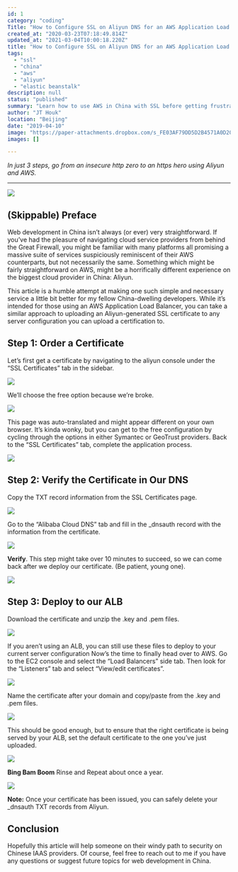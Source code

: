 ```yaml
---
id: 1
category: "coding"
Title: "How to Configure SSL on Aliyun DNS for an AWS Application Load Balancer for $0"
created_at: "2020-03-23T07:18:49.814Z"
updated_at: "2021-03-04T10:00:18.220Z"
title: "How to Configure SSL on Aliyun DNS for an AWS Application Load Balancer for $0"
tags:
  - "ssl"
  - "china"
  - "aws"
  - "aliyun"
  - "elastic beanstalk"
description: null
status: "published"
summary: "Learn how to use AWS in China with SSL before getting frustrated out of your mind"
author: "JT Houk"
location: "Beijing"
date: "2019-04-10"
image: "https://paper-attachments.dropbox.com/s_FE03AF79DD5D2B4571A0D20307E1D8136366A315E0C734E505A94D8D66C6DDB0_1570259284829_alibaba.jpg"
images: []

---
```

*In just 3 steps, go from an insecure http zero to an https hero using Aliyun and AWS.*

----------


![](https://paper-attachments.dropbox.com/s_FE03AF79DD5D2B4571A0D20307E1D8136366A315E0C734E505A94D8D66C6DDB0_1570259284829_alibaba.jpg)

## (Skippable) Preface

Web development in China isn’t always (or ever) very straightforward. If you’ve had the pleasure of navigating cloud service providers from behind the Great Firewall, you might be familiar with many platforms all promising a massive suite of services suspiciously reminiscent of their AWS counterparts, but not necessarily the same. Something which might be fairly straightforward on AWS, might be a horrifically different experience on the biggest cloud provider in China: Aliyun.

This article is a humble attempt at making one such simple and necessary service a little bit better for my fellow China-dwelling developers.
While it’s intended for those using an AWS Application Load Balancer, you can take a similar approach to uploading an Aliyun-generated SSL certificate to any server configuration you can upload a certification to.


## Step 1: Order a Certificate

Let’s first get a certificate by navigating to the aliyun console under the “SSL Certificates” tab in the sidebar.

![](https://cdn-images-1.medium.com/max/1600/1*c51xYwPWgTcJ5ny-rqQ5NQ.png)


We’ll choose the free option because we’re broke.

![](https://paper-attachments.dropbox.com/s_FE03AF79DD5D2B4571A0D20307E1D8136366A315E0C734E505A94D8D66C6DDB0_1570259325742_1IzJfSjOQiOVAyJfg0Hpi7w.png)


This page was auto-translated and might appear different on your own browser. It’s kinda wonky, but you can get to the free configuration by cycling through the options in either Symantec or GeoTrust providers.
Back to the “SSL Certificates” tab, complete the application process.

![](https://cdn-images-1.medium.com/max/1600/1*x7nnceJqkQycDxtWx_4hAg.png)



## Step 2: Verify the Certificate in Our DNS

Copy the TXT record information from the SSL Certificates page.

![](https://cdn-images-1.medium.com/max/1600/1*XKi0GCA94pstvTb9yhHbfQ.png)


Go to the “Alibaba Cloud DNS” tab and fill in the \_dnsauth record with the information from the certificate.

![](https://cdn-images-1.medium.com/max/1600/1*idbFZDZ9LUlLu_BrTNSNAw.png)


**Verify**.
This step might take over 10 minutes to succeed, so we can come back after we deploy our certificate. (Be patient, young one).

![](https://cdn-images-1.medium.com/max/1600/1*bbYSsaVvJ02WNbuLL2cNIQ.png)



## Step 3: Deploy to our ALB

Download the certificate and unzip the .key and .pem files.

![](https://paper-attachments.dropbox.com/s_FE03AF79DD5D2B4571A0D20307E1D8136366A315E0C734E505A94D8D66C6DDB0_1570259693132_1ufIvR2NyAAiTDmUxfozf8A.png)


If you aren’t using an ALB, you can still use these files to deploy to your current server configuration
Now’s the time to finally head over to AWS.
Go to the EC2 console and select the “Load Balancers” side tab. Then look for the “Listeners” tab and select “View/edit certificates”.

![](https://cdn-images-1.medium.com/max/1600/1*fhoBYennnUY7R6oADUrp6Q.png)


Name the certificate after your domain and copy/paste from the .key and .pem files.

![](https://paper-attachments.dropbox.com/s_FE03AF79DD5D2B4571A0D20307E1D8136366A315E0C734E505A94D8D66C6DDB0_1570266675854_9.png)


This should be good enough, but to ensure that the right certificate is being served by your ALB, set the default certificate to the one you’ve just uploaded.

![](https://cdn-images-1.medium.com/max/1600/1*QMB-NFDvDItHNnsTvmLfkQ.png)


**Bing Bam Boom**
Rinse and Repeat about once a year.

![](https://paper-attachments.dropbox.com/s_FE03AF79DD5D2B4571A0D20307E1D8136366A315E0C734E505A94D8D66C6DDB0_1570259358086_1ZknKzfQ8iXdprYvTCQbC6A.png)


**Note:**
Once your certificate has been issued, you can safely delete your \_dnsauth TXT records from Aliyun.


## Conclusion

Hopefully this article will help someone on their windy path to security on Chinese IAAS providers. Of course, feel free to reach out to me if you have any questions or suggest future topics for web development in China.


<Newsletter />
<Comments />